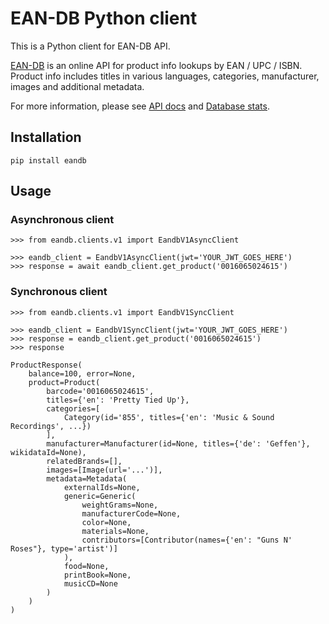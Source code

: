 # EAN-DB Python client

This is a Python client for EAN-DB API.

[EAN-DB](https://ean-db.com) is an online API for product info lookups by EAN / UPC / ISBN.
Product info includes titles in various languages, categories, manufacturer, images and additional metadata.

For more information, please see [API docs](https://ean-db.com/docs) and [Database stats](https://ean-db.com/stats).

## Installation

```commandline
pip install eandb
```

## Usage

### Asynchronous client

```pycon
>>> from eandb.clients.v1 import EandbV1AsyncClient

>>> eandb_client = EandbV1AsyncClient(jwt='YOUR_JWT_GOES_HERE')
>>> response = await eandb_client.get_product('0016065024615')
```

### Synchronous client

```pycon
>>> from eandb.clients.v1 import EandbV1SyncClient

>>> eandb_client = EandbV1SyncClient(jwt='YOUR_JWT_GOES_HERE')
>>> response = eandb_client.get_product('0016065024615')
>>> response

ProductResponse(
    balance=100, error=None, 
    product=Product(
        barcode='0016065024615', 
        titles={'en': 'Pretty Tied Up'}, 
        categories=[
            Category(id='855', titles={'en': 'Music & Sound Recordings', ...})
        ],
        manufacturer=Manufacturer(id=None, titles={'de': 'Geffen'}, wikidataId=None),
        relatedBrands=[],
        images=[Image(url='...')], 
        metadata=Metadata(
            externalIds=None,
            generic=Generic(
                weightGrams=None,
                manufacturerCode=None,
                color=None,
                materials=None,
                contributors=[Contributor(names={'en': "Guns N' Roses"}, type='artist')]
            ),
            food=None,
            printBook=None,
            musicCD=None
        )
    )
)
```
